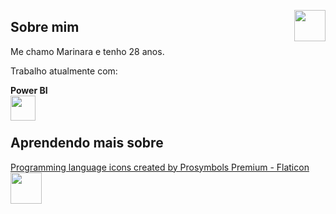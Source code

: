 <img src="https://avatars.githubusercontent.com/u/76715208?v=4" min-width="50px" max-width="50px" width="50px" align="right"></img>

## Sobre mim

Me chamo Marinara e tenho 28 anos.

Trabalho atualmente com:

<b>Power BI</b> 
<br>
<img src="https://img.icons8.com/?size=512&id=qYfwpsRXEcpc&format=png" min-width="40px" max-width="40px" width="40px" align="left"></img>  
<br>

## Aprendendo mais sobre

<img><a href="https://www.flaticon.com/free-icons/programming-language" title="programming language icons">Programming language icons created by Prosymbols Premium - Flaticon</a></img>
<img src="https://www.ibm.com/content/dam/adobe-cms/instana/media_logo/Azure-SQL-Server-Monitoring.component.complex-narrative-xl.ts=1724330965921.png/content/adobe-cms/br/pt/products/instana/supported-technologies/microsoft-sql-server-monitoring/_jcr_content/root/table_of_contents/body/content_section_styled/content-section-body/complex_narrative/logoimage" min-width="50px" max-width="50px" width="50px" align="left"></img>


